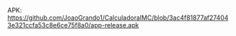 APK: https://github.com/JoaoGrando1/CalculadoraIMC/blob/3ac4f81877af274043e321ccfa53c8e6ce75f8a0/app-release.apk
